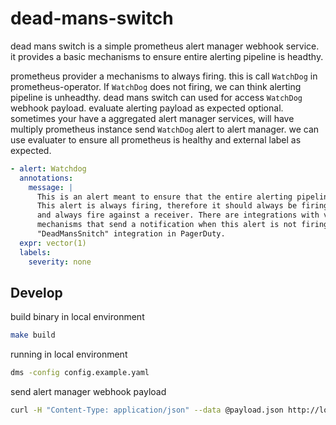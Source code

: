 # dead-mans-switch
dead mans switch is a simple prometheus alert manager webhook service. it provides a basic mechanisms to ensure entire alerting pipeline is headthy.


prometheus provider a mechanisms to always firing. this is call `WatchDog` in prometheus-operator. If `WatchDog` does not firing, we can think alerting pipeline is unheadthy.
dead mans switch can used for access `WatchDog` webhook payload. evaluate alerting payload as expected optional. sometimes your have a aggregated alert manager services, will have multiply prometheus
instance send `WatchDog` alert to alert manager. we can use evaluater to ensure all prometheus is healthy and external label as expected.

```yaml
- alert: Watchdog
  annotations:
    message: |
      This is an alert meant to ensure that the entire alerting pipeline is functional.
      This alert is always firing, therefore it should always be firing in Alertmanager
      and always fire against a receiver. There are integrations with various notification
      mechanisms that send a notification when this alert is not firing. For example the
      "DeadMansSnitch" integration in PagerDuty.
  expr: vector(1)
  labels:
    severity: none
```
      
## Develop
build binary in local environment
```sh
make build
```

running in local environment
```sh
dms -config config.example.yaml
```

send alert manager webhook payload
```sh
curl -H "Content-Type: application/json" --data @payload.json http://localhost:8080/webhook
```
